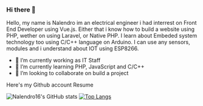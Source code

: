 ### Hi there 👋 ###

Hello, my name is Nalendro im an electrical engineer i had interrest on Front End Developer using Vue.js. Either that i know how to build a website using PHP, wether on using Laravel, or Native PHP. I learn about Embeded system technology too using C/C++ language on Arduino. I can use any sensors, modules and  i understand about IOT using ESP8266.

  * 🔭 I’m currently working as IT Staff
  * 🌱 I’m currently learning PHP, JavaScript and C/C++
  * 👯 I’m looking to collaborate on build a project

Here's my Github account Resume

![Nalendro16's GitHub stats](https://github-readme-stats.vercel.app/api?username=nalendro16&show_icons=true&theme=merko)
[![Top Langs](https://github-readme-stats.vercel.app/api/top-langs/?username=nalendro16&layout=compact)](https://github.com/nalendro16/github-readme-stats)
